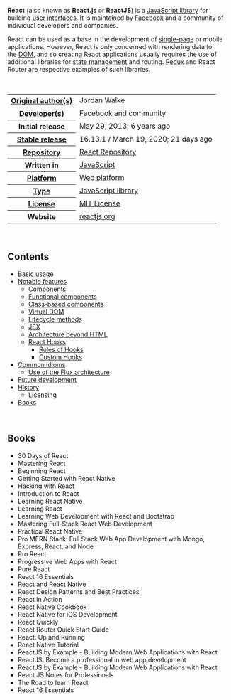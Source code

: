 <p><strong>React</strong>&nbsp;(also known as&nbsp;<strong>React.js</strong>&nbsp;or&nbsp;<strong>ReactJS</strong>) is a&nbsp;<a title="JavaScript library" href="https://en.wikipedia.org/wiki/JavaScript_library">JavaScript library</a>&nbsp;for building&nbsp;<a class="mw-redirect" title="User interfaces" href="https://en.wikipedia.org/wiki/User_interfaces">user interfaces</a>. It is maintained by&nbsp;<a title="Facebook" href="https://en.wikipedia.org/wiki/Facebook">Facebook</a>&nbsp;and a community of individual developers and companies.</p>
<p>React can be used as a base in the development of&nbsp;<a title="Single-page application" href="https://en.wikipedia.org/wiki/Single-page_application">single-page</a>&nbsp;or mobile applications. However, React is only concerned with rendering data to the&nbsp;<a title="Document Object Model" href="https://en.wikipedia.org/wiki/Document_Object_Model">DOM</a>, and so creating React applications usually requires the use of additional libraries for&nbsp;<a title="State management" href="https://en.wikipedia.org/wiki/State_management">state management</a>&nbsp;and routing.&nbsp;<a title="Redux (JavaScript library)" href="https://en.wikipedia.org/wiki/Redux_(JavaScript_library)">Redux</a>&nbsp;and React Router&nbsp;are respective examples of such libraries.</p>

</br>

<table class="infobox vevent">
<tbody>
<tr>
<th scope="row"><a class="mw-redirect" title="" href="https://en.wikipedia.org/wiki/Software_developer">Original author(s)</a></th>
<td>Jordan Walke</td>
</tr>
<tr>
<th scope="row"><a class="mw-redirect" title="Software developer" href="https://en.wikipedia.org/wiki/Software_developer">Developer(s)</a></th>
<td>Facebook and community</td>
</tr>
<tr>
<th scope="row">Initial release</th>
<td>May&nbsp;29, 2013<span class="noprint">; 6 years ago</span></td>
</tr>
<tr>
<th scope="row"><a title="Software release life cycle" href="https://en.wikipedia.org/wiki/Software_release_life_cycle">Stable release</a></th>
<td>
<div>16.13.1 / March&nbsp;19, 2020<span class="noprint">; 21 days ago</span></div>
</td>
</tr>
<tr>
<th scope="row"><a title="Repository (version control)" href="https://en.wikipedia.org/wiki/Repository_(version_control)">Repository</a></th>
<td><span class="url"><a class="external text" href="https://github.com/facebook/react" rel="nofollow">React Repository</a></span></td>
</tr>
<tr>
<th scope="row">Written in</th>
<td><a title="JavaScript" href="https://en.wikipedia.org/wiki/JavaScript">JavaScript</a></td>
</tr>
<tr>
<th scope="row"><a title="Computing platform" href="https://en.wikipedia.org/wiki/Computing_platform">Platform</a></th>
<td><a title="Web platform" href="https://en.wikipedia.org/wiki/Web_platform">Web platform</a></td>
</tr>
<tr>
<th scope="row"><a title="Software categories" href="https://en.wikipedia.org/wiki/Software_categories#Categorization_approaches">Type</a></th>
<td><a title="JavaScript library" href="https://en.wikipedia.org/wiki/JavaScript_library">JavaScript library</a></td>
</tr>
<tr>
<th scope="row"><a title="Software license" href="https://en.wikipedia.org/wiki/Software_license">License</a></th>
<td><a title="MIT License" href="https://en.wikipedia.org/wiki/MIT_License">MIT License</a></td>
</tr>
<tr>
<th scope="row">Website</th>
<td><span class="url"><a class="external text" href="http://reactjs.org/" rel="nofollow">reactjs<wbr />.org</a></span></td>
</tr>
</tbody>
</table>
</br>

<div class="toctitle" dir="ltr" lang="en">
<h2 id="mw-toc-heading">Contents</h2>
<label class="toctogglelabel" for="toctogglecheckbox"></label></div>
<ul>
<li class="toclevel-1 tocsection-1"><a href="#Basic_usage"><span class="toctext">Basic usage</span></a></li>
<li class="toclevel-1 tocsection-2"><a href="#Notable_features"><span class="toctext">Notable features</span></a>
<ul>
<li class="toclevel-2 tocsection-3"><a href="#Components"><span class="toctext">Components</span></a></li>
<li class="toclevel-2 tocsection-4"><a href="#Functional_components"><span class="toctext">Functional components</span></a></li>
<li class="toclevel-2 tocsection-5"><a href="#Class-based_components"><span class="toctext">Class-based components</span></a></li>
<li class="toclevel-2 tocsection-6"><a href="#Virtual_DOM"><span class="toctext">Virtual DOM</span></a></li>
<li class="toclevel-2 tocsection-7"><a href="#Lifecycle_methods"><span class="toctext">Lifecycle methods</span></a></li>
<li class="toclevel-2 tocsection-8"><a href="#JSX"><span class="toctext">JSX</span></a></li>
<li class="toclevel-2 tocsection-9"><a href="#Architecture_beyond_HTML"><span class="toctext">Architecture beyond HTML</span></a></li>
<li class="toclevel-2 tocsection-10"><a href="#React_Hooks"><span class="toctext">React Hooks</span></a>
<ul>
<li class="toclevel-3 tocsection-11"><a href="#Rules_of_Hooks"><span class="toctext">Rules of Hooks</span></a></li>
<li class="toclevel-3 tocsection-12"><a href="#Custom_Hooks"><span class="toctext">Custom Hooks</span></a></li>
</ul>
</li>
</ul>
</li>
<li class="toclevel-1 tocsection-13"><a href="#Common_idioms"><span class="toctext">Common idioms</span></a>
<ul>
<li class="toclevel-2 tocsection-14"><a href="#Use_of_the_Flux_architecture"><span class="toctext">Use of the Flux architecture</span></a></li>
</ul>
</li>
<li class="toclevel-1 tocsection-15"><a href="#Future_development"><span class="toctext">Future development</span></a></li>
<li class="toclevel-1 tocsection-16"><a href="#History"><span class="toctext">History</span></a>
<ul>
<li class="toclevel-2 tocsection-17"><a href="#Licensing"><span class="toctext">Licensing</span></a></li>
</ul>
</li>
<li class="toclevel-1 tocsection-18"><a href="#Books"><span class="toctext">Books</span></a></li>
</ul>




</br>
<h2 id= "Books">Books </h2>




<ul>
                <li><a target="_blank" href="https://github.com/manjunath5496/React-Books/blob/master/rct(1).pdf" style="text-decoration:none;">30 Days of React    </a></li>
                <li><a target="_blank" href="https://github.com/manjunath5496/React-Books/blob/master/rct(2).pdf" style="text-decoration:none;">Mastering React</a></li>
                <li><a target="_blank" href="https://github.com/manjunath5496/React-Books/blob/master/rct(3).pdf" style="text-decoration:none;">Beginning React</a></li>
                <li><a target="_blank" href="https://github.com/manjunath5496/React-Books/blob/master/rct(4).pdf" style="text-decoration:none;">Getting Started with React Native</a></li>
                <li><a target="_blank" href="https://github.com/manjunath5496/React-Books/blob/master/rct(5).pdf" style="text-decoration:none;">Hacking with React</a></li>
                <li><a target="_blank" href="https://github.com/manjunath5496/React-Books/blob/master/rct(6).pdf" style="text-decoration:none;">Introduction to React</a></li>
                <li><a target="_blank" href="https://github.com/manjunath5496/React-Books/blob/master/rct(7).pdf" style="text-decoration:none;">Learning React Native</a></li>
                <li><a target="_blank" href="https://github.com/manjunath5496/React-Books/blob/master/rct(8).pdf" style="text-decoration:none;">Learning React</a></li>
                <li><a target="_blank" href="https://github.com/manjunath5496/React-Books/blob/master/rct(9).pdf" style="text-decoration:none;">Learning Web Development with React and Bootstrap</a></li>
                <li><a target="_blank" href="https://github.com/manjunath5496/React-Books/blob/master/rct(10).pdf" style="text-decoration:none;">Mastering Full-Stack React Web Development</a></li>
	  <li><a target="_blank" href="https://github.com/manjunath5496/React-Books/blob/master/rct(11).pdf" style="text-decoration:none;"> Practical React Native</a></li>
                <li><a target="_blank" href="https://github.com/manjunath5496/React-Books/blob/master/rct(12).pdf" style="text-decoration:none;">Pro MERN Stack: Full Stack Web App Development with Mongo, Express, React, and Node</a></li>
                <li><a target="_blank" href="https://github.com/manjunath5496/React-Books/blob/master/rct(13).pdf" style="text-decoration:none;">Pro React</a></li>
                <li><a target="_blank" href="https://github.com/manjunath5496/React-Books/blob/master/rct(14).pdf" style="text-decoration:none;">Progressive Web Apps with React</a></li>
                <li><a target="_blank" href="https://github.com/manjunath5496/React-Books/blob/master/rct(15).pdf" style="text-decoration:none;">Pure React</a></li>
                <li><a target="_blank" href="https://github.com/manjunath5496/React-Books/blob/master/rct(16).pdf" style="text-decoration:none;">React 16 Essentials</a></li>
                <li><a target="_blank" href="https://github.com/manjunath5496/React-Books/blob/master/rct(17).pdf" style="text-decoration:none;">React and React Native</a></li>
                <li><a target="_blank" href="https://github.com/manjunath5496/React-Books/blob/master/rct(18).pdf" style="text-decoration:none;">React Design Patterns and Best Practices</a></li>
                <li><a target="_blank" href="https://github.com/manjunath5496/React-Books/blob/master/rct(19).pdf" style="text-decoration:none;">React in Action</a></li>
                <li><a target="_blank" href="https://github.com/manjunath5496/React-Books/blob/master/rct(20).pdf" style="text-decoration:none;">React Native Cookbook</a></li>	
	
 <li><a target="_blank" href="https://github.com/manjunath5496/React-Books/blob/master/rct(21).pdf" style="text-decoration:none;">React Native for iOS Development</a></li>
	
<li><a target="_blank" href="https://github.com/manjunath5496/React-Books/blob/master/rct(22).pdf" style="text-decoration:none;">React Quickly</a></li>
  <li><a target="_blank" href="https://github.com/manjunath5496/React-Books/blob/master/rct(23).pdf" style="text-decoration:none;">React Router Quick Start Guide</a></li>
 <li><a target="_blank" href="https://github.com/manjunath5496/React-Books/blob/master/rct(24).pdf" style="text-decoration:none;">React: Up and Running</a></li>	
	
 <li><a target="_blank" href="https://github.com/manjunath5496/React-Books/blob/master/rct(25).pdf" style="text-decoration:none;">React Native Tutorial</a></li>
	
	
 <li><a target="_blank" href="https://github.com/manjunath5496/React-Books/blob/master/rct(26).pdf" style="text-decoration:none;">ReactJS by Example - Building Modern Web Applications with React</a></li>
	
<li><a target="_blank" href="https://github.com/manjunath5496/React-Books/blob/master/rct(27).pdf" style="text-decoration:none;">ReactJS: Become a professional in web app development</a></li>
  <li><a target="_blank" href="https://github.com/manjunath5496/React-Books/blob/master/rct(28).pdf" style="text-decoration:none;">ReactJS by Example - Building Modern Web Applications with React</a></li>
 <li><a target="_blank" href="https://github.com/manjunath5496/React-Books/blob/master/rct(29).pdf" style="text-decoration:none;">React JS Notes for Professionals</a></li>	
	
 <li><a target="_blank" href="https://github.com/manjunath5496/React-Books/blob/master/rct(30).pdf" style="text-decoration:none;">The Road to learn React</a></li>
	
 <li><a target="_blank" href="https://github.com/manjunath5496/React-Books/blob/master/rct(31).pdf" style="text-decoration:none;">React 16 Essentials </a></li>
	

	
	
</ul>
